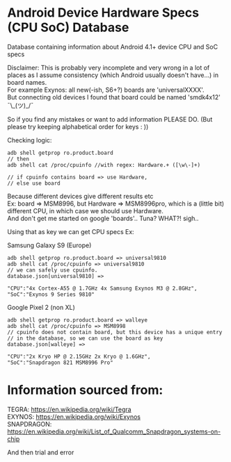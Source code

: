 # Android Device Hardware Specs (CPU SoC) Database
Database containing information about Android 4.1+ device CPU and SoC specs

Disclaimer: This is probably very incomplete and very wrong in a lot of places as I assume consistency (which Android usually doesn't have...) in board names.  
For example Exynos: all new(-ish, S6+?) boards are 'universalXXXX'.  
But connecting old devices I found that board could be named 'smdk4x12' ¯\\\_(ツ)\_/¯

So if you find any mistakes or want to add information PLEASE DO. (But please try keeping alphabetical order for keys : ))


Checking logic:

	adb shell getprop ro.product.board  
	// then
	adb shell cat /proc/cpuinfo //with regex: Hardware.+ ([\w\-]+)
	
	// if cpuinfo contains board => use Hardware,
	// else use board

Because different devices give different results etc  
Ex: board => MSM8996, but Hardware => MSM8996pro, which is a (little bit) different CPU, in which case we should use Hardware.  
And don't get me started on google 'boards'.. Tuna? WHAT?! sigh..
 
Using that as key we can get CPU specs
Ex:

Samsung Galaxy S9 (Europe)  

	adb shell getprop ro.product.board => universal9810
	adb shell cat /proc/cpuinfo => universal9810
	// we can safely use cpuinfo.  
	database.json[universal9810] => 
    
	"CPU":"4x Cortex-A55 @ 1.7GHz 4x Samsung Exynos M3 @ 2.8GHz",	
   	"SoC":"Exynos 9 Series 9810"

Google Pixel 2 (non XL)

	adb shell getprop ro.product.board => walleye
	adb shell cat /proc/cpuinfo => MSM8998
	// cpuinfo does not contain board, but this device has a unique entry  
	// in the database, so we can use the board as key  
	database.json[walleye] => 
    
	"CPU":"2x Kryo HP @ 2.15GHz 2x Kryo @ 1.6GHz",
    "SoC":"Snapdragon 821 MSM8996 Pro"
    
    
    
# Information sourced from:
    
TEGRA: https://en.wikipedia.org/wiki/Tegra  
EXYNOS: https://en.wikipedia.org/wiki/Exynos  
SNAPDRAGON: https://en.wikipedia.org/wiki/List_of_Qualcomm_Snapdragon_systems-on-chip  

And then trial and error
